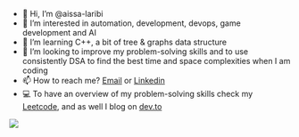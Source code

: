 - 👋 Hi, I’m @aissa-laribi
- 👀 I’m interested in automation, development, devops, game development and AI
- 🌱 I’m learning C++, a bit of tree & graphs data structure  
- 💞️ I’m looking to improve my problem-solving skills and to use consistently DSA to find the best time and space complexities when I am coding
- 📫 How to reach me? [Email](aissa2retour@gmail.com) or [Linkedin](https://www.linkedin.com/in/aissa-laribi-3704b8162/)
- :computer: To have an overview of my problem-solving skills check my [Leetcode]( https://leetcode.com/aissa-laribi/), and as well I blog on [dev.to](https://dev.to/aissalaribi)
<!---
aissa-laribi/aissa-laribi is a ✨ special ✨ repository because its `README.md` (this file) appears on your GitHub profile.
You can click the Preview link to take a look at your changes.
--->
![](https://komarev.com/ghpvc/?username=aissa-laribi)

